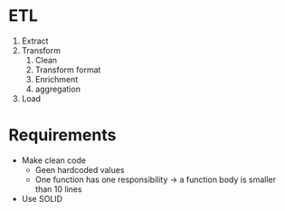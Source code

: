 # ETL

1. Extract
2. Transform
   1. Clean
   2. Transform format
   3. Enrichment
   4. aggregation
3. Load

# Requirements

* Make clean code
  * Geen hardcoded values
  * One function has one responsibility -> a function body is smaller than 10 lines
* Use SOLID
